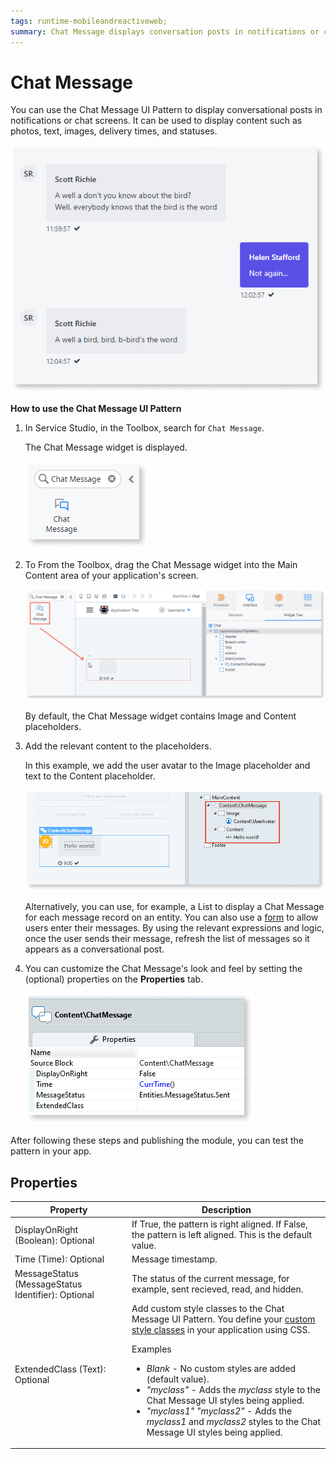 ```yaml
---
tags: runtime-mobileandreactiveweb;
summary: Chat Message displays conversation posts in notifications or chat screens.
---
```


# Chat Message

You can use the Chat Message UI Pattern to display conversational posts in notifications or chat screens. It can be used to display content such as photos, text, images, delivery times, and statuses.

![](<images/chatmessage-3.png>)

**How to use the Chat Message UI Pattern**

1. In Service Studio, in the Toolbox, search for `Chat Message`.
  
    The Chat Message widget is displayed.

    ![](<images/chatmessage-1-ss.png>)

1. To From the Toolbox, drag the Chat Message widget into the Main Content area of your application's screen.

    ![](<images/chatmessage-2-ss.png>)

    By default, the Chat Message widget contains Image and Content placeholders.

1. Add the relevant content to the placeholders.

    In this example, we add the user avatar to the Image placeholder and text to the Content placeholder. 

    ![](<images/chatmessage-4-ss.png>)

    Alternatively, you can use, for example, a List to display a Chat Message for each message record on an entity. You can also use a [form](../../../../../develop/ui/forms/form-use.md) to allow users enter their messages. By using the relevant expressions and logic, once the user sends their message, refresh the list of messages so it appears as a conversational post.

1. You can customize the Chat Message's look and feel by setting the (optional) properties on the **Properties** tab.

    ![](<images/chatmessage-5-ss.png>)

After following these steps and publishing the module, you can test the pattern in your app.

## Properties

| **Property** |  **Description** |
|---|---|
| DisplayOnRight (Boolean): Optional  | If True, the pattern is right aligned. If False, the pattern is left aligned. This is the default value.  |
| Time (Time): Optional  | Message timestamp. | 
| MessageStatus (MessageStatus Identifier): Optional  | The status of the current message, for example, sent recieved, read, and hidden. |
| ExtendedClass (Text): Optional |  Add custom style classes to the Chat Message UI Pattern. You define your [custom style classes](../../../../../develop/ui/look-feel/css.md) in your application using CSS. <p>Examples <ul><li>_Blank_ - No custom styles are added (default value).</li><li>_"myclass"_ - Adds the _myclass_ style to the Chat Message UI styles being applied.</li><li>_"myclass1" "myclass2"_ - Adds the _myclass1_ and _myclass2_ styles to the Chat Message UI styles being applied.</li></ul></p> |
